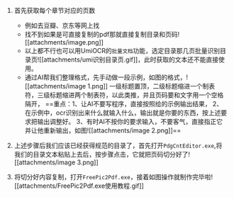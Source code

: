 1. 首先获取每个章节对应的页数
	- 例如去豆瓣、京东等网上找
	- 找不到如果是可直接复制的pdf那就直接复制目录和页码![[attachments/image.png]]
	- 以上都不行也可以用UmiOCR的`批量文档`功能，选定目录那几页批量识别目录页![[attachments/umi识别目录页.gif]]，此时获取的文本还不能直接使用。
	- 通过AI帮我们整理格式，先手动做一段示例，如图的格式，![[attachments/image 1.png]]
	  一级标题置顶，二级标题缩进一个制表符，三级标题缩进两个制表符，以此类推，并且页码要和文字用一个空格隔开，
	  ==重点：1、让AI不要写程序，直接按照给的示例输出结果，
	  2、在示例中，ocr识别出来什么就输入什么，输出就是你要的东西，按上述要求把输出调整好。
	  3、有时AI不按你的要求输入，不要客气，直接指正它并让他重新输出，如图![[attachments/image 2.png]]==
	
2. 上述步骤后我们应该已经获得规范的目录了，首先打开`PdgCntEditor.exe`,将我们的目录文本粘贴上去后，按步骤点击，它就把页码切分好了![[attachments/image 3.png]]
3. 将切分好内容复制，打开`FreePic2Pdf.exe`，接着如图操作就制作完毕啦![[attachments/FreePic2Pdf.exe使用教程.gif]]




